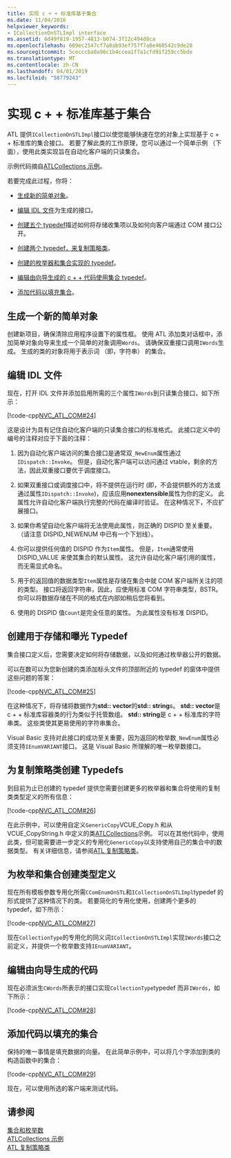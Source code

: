 ```yaml
---
title: 实现 c + + 标准库基于集合
ms.date: 11/04/2016
helpviewer_keywords:
- ICollectionOnSTLImpl interface
ms.assetid: 6d49f819-1957-4813-b074-3f12c494d8ca
ms.openlocfilehash: 609ec2547cf7a8ab93ef757f7a8e460542c9de28
ms.sourcegitcommit: 5cecccba0a96c1b4ccea1f7a1cfd91f259cc5bde
ms.translationtype: MT
ms.contentlocale: zh-CN
ms.lasthandoff: 04/01/2019
ms.locfileid: "58779243"
---
```

# <a name="implementing-a-c-standard-library-based-collection"></a>实现 c + + 标准库基于集合

ATL 提供`ICollectionOnSTLImpl`接口以使您能够快速在您的对象上实现基于 c + + 标准库的集合接口。 若要了解此类的工作原理，您可以通过一个简单示例 （下面），使用此类实现旨在自动化客户端的只读集合。

示例代码摘自[ATLCollections 示例](../overview/visual-cpp-samples.md)。

若要完成此过程，你将：

- [生成新的简单对象](#vccongenerating_an_object)。

- [编辑 IDL 文件](#vcconedit_the_idl)为生成的接口。

- [创建五个 typedef](#vcconstorage_and_exposure_typedefs)描述如何将存储收集项以及如何向客户端通过 COM 接口公开。

- [创建两个 typedef，来复制策略类](#vcconcopy_classes)。

- [创建的枚举器和集合实现的 typedef](#vcconenumeration_and_collection)。

- [编辑由向导生成的 c + + 代码使用集合 typedef](#vcconedit_the_generated_code)。

- [添加代码以填充集合](#vcconpopulate_the_collection)。

##  <a name="vccongenerating_an_object"></a> 生成一个新的简单对象

创建新项目，确保清除应用程序设置下的属性框。 使用 ATL 添加类对话框中，添加简单对象向导来生成一个简单的对象调用`Words`。 请确保双重接口调用`IWords`生成。 生成的类的对象将用于表示词 （即，字符串） 的集合。

##  <a name="vcconedit_the_idl"></a> 编辑 IDL 文件

现在，打开 IDL 文件并添加启用所需的三个属性`IWords`到只读集合接口，如下所示：

[!code-cpp[NVC_ATL_COM#24](../atl/codesnippet/cpp/implementing-an-stl-based-collection_1.idl)]

这是设计为具有记住自动化客户端的只读集合接口的标准格式。 此接口定义中的编号的注释对应于下面的注释：

1. 因为自动化客户端访问的集合接口是通常双`_NewEnum`属性通过`IDispatch::Invoke`。 但是，自动化客户端可以访问通过 vtable，剩余的方法，因此双重接口要优于调度接口。

1. 如果双重接口或调度接口中，将不提供在运行时 (即，不会提供额外的方法或通过属性`IDispatch::Invoke`)，应该应用**nonextensible**属性为你的定义。 此属性允许自动化客户端执行完整的代码在编译时验证。 在这种情况下，不应扩展接口。

1. 如果你希望自动化客户端将无法使用此属性，则正确的 DISPID 至关重要。 （请注意 DISPID_NEWENUM 中已有一个下划线）。

1. 你可以提供任何值的 DISPID 作为`Item`属性。 但是，`Item`通常使用 DISPID_VALUE 来使其集合的默认属性。 这允许自动化客户端引用的属性，而无需显式命名。

1. 用于的返回值的数据类型`Item`属性是存储在集合中就 COM 客户端所关注的项的类型。 接口将返回字符串，因此，应使用标准 COM 字符串类型，BSTR。 你可以将数据存储在不同的格式在内部如稍后您将看到。

1. 使用的 DISPID 值`Count`是完全任意的属性。 为此属性没有标准 DISPID。

##  <a name="vcconstorage_and_exposure_typedefs"></a> 创建用于存储和曝光 Typedef

集合接口定义后，您需要决定如何将存储数据，以及如何通过枚举器公开的数据。

可以在数可以为您新创建的类添加标头文件的顶部附近的 typedef 的窗体中提供这些问题的答案：

[!code-cpp[NVC_ATL_COM#25](../atl/codesnippet/cpp/implementing-an-stl-based-collection_2.h)]

在这种情况下，将存储将数据作为**std:: vector**的**std:: string**s。 **std:: vector**是 c + + 标准库容器类的行为类似于托管数组。 **std:: string**是 c + + 标准库的字符串类。 这些类使其更易使用的字符串集合。

Visual Basic 支持对此接口的成功至关重要，因为返回的枚举数`_NewEnum`属性必须支持`IEnumVARIANT`接口。 这是 Visual Basic 所理解的唯一枚举数接口。

##  <a name="vcconcopy_classes"></a> 为复制策略类创建 Typedefs

到目前为止已创建的 typedef 提供您需要创建更多的枚举器和集合将使用的复制类类型定义的所有信息：

[!code-cpp[NVC_ATL_COM#26](../atl/codesnippet/cpp/implementing-an-stl-based-collection_3.h)]

在此示例中，可以使用自定义`GenericCopy`VCUE_Copy.h 和从 VCUE_CopyString.h 中定义的类[ATLCollections](../overview/visual-cpp-samples.md)示例。 可以在其他代码中，使用此类，但可能需要进一步定义的专用化`GenericCopy`以支持使用自己的集合中的数据类型。 有关详细信息，请参阅[ATL 复制策略类](../atl/atl-copy-policy-classes.md)。

##  <a name="vcconenumeration_and_collection"></a> 为枚举和集合创建类型定义

现在所有模板参数专用化所需`CComEnumOnSTL`和`ICollectionOnSTLImpl`typedef 的形式提供了这种情况下的类。 若要简化的专用化使用，创建两个更多的 typedef，如下所示：

[!code-cpp[NVC_ATL_COM#27](../atl/codesnippet/cpp/implementing-an-stl-based-collection_4.h)]

现在`CollectionType`的专用化的同义词`ICollectionOnSTLImpl`实现`IWords`接口之前定义，并提供一个枚举数支持`IEnumVARIANT`。

##  <a name="vcconedit_the_generated_code"></a> 编辑由向导生成的代码

现在必须派生`CWords`所表示的接口实现`CollectionType`typedef 而非`IWords`，如下所示：

[!code-cpp[NVC_ATL_COM#28](../atl/codesnippet/cpp/implementing-an-stl-based-collection_5.h)]

##  <a name="vcconpopulate_the_collection"></a> 添加代码以填充的集合

保持的唯一事情是填充数据的向量。 在此简单示例中，可以将几个字添加到类的构造函数中的集合：

[!code-cpp[NVC_ATL_COM#29](../atl/codesnippet/cpp/implementing-an-stl-based-collection_6.h)]

现在，可以使用所选的客户端来测试代码。

## <a name="see-also"></a>请参阅

[集合和枚举数](../atl/atl-collections-and-enumerators.md)<br/>
[ATLCollections 示例](../overview/visual-cpp-samples.md)<br/>
[ATL 复制策略类](../atl/atl-copy-policy-classes.md)
